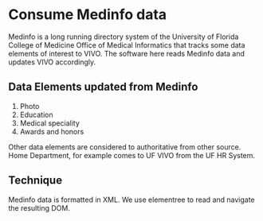 # Consume Medinfo data

Medinfo is a long running directory system of the University of Florida College of Medicine Office of Medical Informatics that tracks some data elements of interest to VIVO.  The software here reads Medinfo data and updates VIVO accordingly.

## Data Elements updated from Medinfo

1. Photo
2. Education
3. Medical speciality
4. Awards and honors

Other data elements are considered to authoritative from other source.  Home Department, for example comes to UF VIVO from the UF HR System.

## Technique

Medinfo data is formatted in XML.  We use elementree to read and navigate the resulting DOM.
